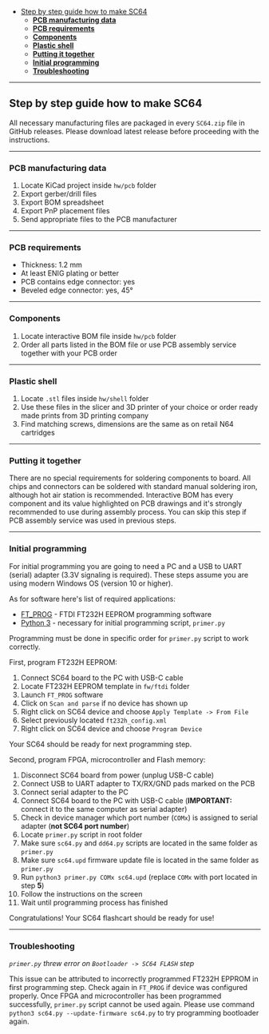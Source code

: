 - [Step by step guide how to make SC64](#step-by-step-guide-how-to-make-sc64)
  - [**PCB manufacturing data**](#pcb-manufacturing-data)
  - [**PCB requirements**](#pcb-requirements)
  - [**Components**](#components)
  - [**Plastic shell**](#plastic-shell)
  - [**Putting it together**](#putting-it-together)
  - [**Initial programming**](#initial-programming)
  - [**Troubleshooting**](#troubleshooting)

---

## Step by step guide how to make SC64

All necessary manufacturing files are packaged in every `SC64.zip` file in GitHub releases. Please download latest release before proceeding with the instructions.

---

### **PCB manufacturing data**

   1. Locate KiCad project inside `hw/pcb` folder
   2. Export gerber/drill files
   3. Export BOM spreadsheet
   4. Export PnP placement files
   5. Send appropriate files to the PCB manufacturer

---

### **PCB requirements**

  - Thickness: 1.2 mm
  - At least ENIG plating or better
  - PCB contains edge connector: yes
  - Beveled edge connector: yes, 45°

---

### **Components**

  1. Locate interactive BOM file inside `hw/pcb` folder
  2. Order all parts listed in the BOM file or use PCB assembly service together with your PCB order

---

### **Plastic shell**

  1. Locate `.stl` files inside `hw/shell` folder
  2. Use these files in the slicer and 3D printer of your choice or order ready made prints from 3D printing company
  3. Find matching screws, dimensions are the same as on retail N64 cartridges

---

### **Putting it together**

There are no special requirements for soldering components to board. All chips and connectors can be soldered with standard manual soldering iron, although hot air station is recommended. Interactive BOM has every component and its value highlighted on PCB drawings and it's strongly recommended to use during assembly process. You can skip this step if PCB assembly service was used in previous steps.

---

### **Initial programming**

For initial programming you are going to need a PC and a USB to UART (serial) adapter (3.3V signaling is required). These steps assume you are using modern Windows OS (version 10 or higher).

As for software here's list of required applications:
 - [FT_PROG](https://ftdichip.com/utilities/#ft_prog) - FTDI FT232H EEPROM programming software
 - [Python 3](https://www.python.org/downloads/) - necessary for initial programming script, `primer.py`

Programming must be done in specific order for `primer.py` script to work correctly.

First, program FT232H EEPROM:
 1. Connect SC64 board to the PC with USB-C cable
 2. Locate FT232H EEPROM template in `fw/ftdi` folder
 3. Launch `FT_PROG` software
 4. Click on `Scan and parse` if no device has shown up
 5. Right click on SC64 device and choose `Apply Template -> From File`
 6. Select previously located `ft232h_config.xml`
 7. Right click on SC64 device and choose `Program Device`

Your SC64 should be ready for next programming step.

Second, program FPGA, microcontroller and Flash memory:
 1. Disconnect SC64 board from power (unplug USB-C cable)
 2. Connect USB to UART adapter to TX/RX/GND pads marked on the PCB
 3. Connect serial adapter to the PC
 4. Connect SC64 board to the PC with USB-C cable (**IMPORTANT:** connect it to the same computer as serial adapter)
 5. Check in device manager which port number (`COMx`) is assigned to serial adapter (**not SC64 port number**)
 6. Locate `primer.py` script in root folder
 7. Make sure `sc64.py` and `dd64.py` scripts are located in the same folder as `primer.py`
 8. Make sure `sc64.upd` firmware update file is located in the same folder as `primer.py`
 9. Run `python3 primer.py COMx sc64.upd` (replace `COMx` with port located in step **5**)
 10. Follow the instructions on the screen
 11. Wait until programming process has finished

Congratulations! Your SC64 flashcart should be ready for use!

---

### **Troubleshooting**

*`primer.py` threw error on `Bootloader -> SC64 FLASH` step*

This issue can be attributed to incorrectly programmed FT232H EPPROM in first programming step. Check again in `FT_PROG` if device was configured properly. Once FPGA and microcontroller has been programmed successfully, `primer.py` script cannot be used again. Please use command `python3 sc64.py --update-firmware sc64.py` to try programming bootloader again.
